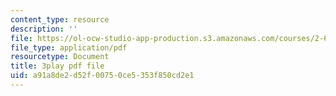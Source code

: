 ```yaml
---
content_type: resource
description: ''
file: https://ol-ocw-studio-app-production.s3.amazonaws.com/courses/2-627-fundamentals-of-photovoltaics-fall-2013/a91a8de2d52f00750ce5353f850cd2e1_BcVzc6IGwS0.pdf
file_type: application/pdf
resourcetype: Document
title: 3play pdf file
uid: a91a8de2-d52f-0075-0ce5-353f850cd2e1
---
```


